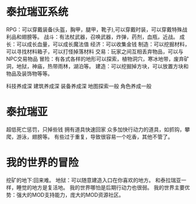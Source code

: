 # 泰拉瑞亚系统
RPG：可以穿戴装备(头盔，胸甲，腿甲，靴子),可以穿戴时装，可以穿戴特殊战利品和翅膀等。
战斗：有法杖武器，召唤武器，炸弹，药剂，血瓶，近战。
成长：可以成长血量，可以成长魔法值
经济：可以收集金钱
制造：可以挖掘材料，可以寻找材料箱子，可以打怪掉落材料
交易：玩家之间互相丢弃物品，可以与NPC交易物品
冒险：有各式各样的地形可以探索，植物洞穴，寒冰地带，废弃矿洞，地狱，神庙，热带雨林，湖泊等。
建造：可以挖掘掉方块，可以放置方块和物品及装饰物等等。

科技养成深
建筑养成深
装备养成深
地图探索一般
角色养成一般

# 泰拉瑞亚
超低死亡惩罚，只掉些钱
拥有道具快速回家
众多加快行动力的道具，如抓钩，攀爬，游泳，翅膀等。
有些过于重复，导致很容易一个吃香，其他不管了。

# 我的世界的冒险
挖矿的地下:回来难。
地狱：可以随意建造入口在你喜欢的地方。
和泰拉瑞亚一样，睡觉的地方是复活地。
我的世界哪怕是后期行动力也很弱。
我的世界主要优势：强大的MOD支持能力，庞大的MOD资源社区。

